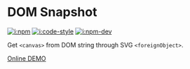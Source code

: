 # DOM Snapshot

[![i:npm]][l:npm]
[![i:code-style]][l:code-style]
[![i:npm-dev]][l:npm]

Get `<canvas>` from DOM string through SVG `<foreignObject>`.

[Online DEMO][l:demo]

[i:npm]: https://img.shields.io/npm/v/dom-snapshot.svg?colorB=blue
[i:npm-dev]: https://img.shields.io/npm/v/dom-snapshot/dev.svg
[l:npm]: https://www.npmjs.com/package/dom-snapshot
[i:code-style]: https://img.shields.io/badge/code_style-standard-brightgreen.svg
[l:code-style]: https://standardjs.com
[l:demo]: https://mockingbot.github.io/dom-snapshot
